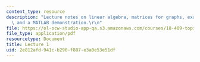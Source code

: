 ```yaml
---
content_type: resource
description: "Lecture notes on linear algebra, matrices for graphs, example Laplacians,\
  \ and a MATLAB demonstration.\r\n"
file: https://ol-ocw-studio-app-qa.s3.amazonaws.com/courses/18-409-topics-in-theoretical-computer-science-an-algorithmists-toolkit-fall-2009/2e812afd941cb290f887e3a0e53e51df_MIT18_409F09_scribe1.pdf
file_type: application/pdf
resourcetype: Document
title: Lecture 1
uid: 2e812afd-941c-b290-f887-e3a0e53e51df
---
```

